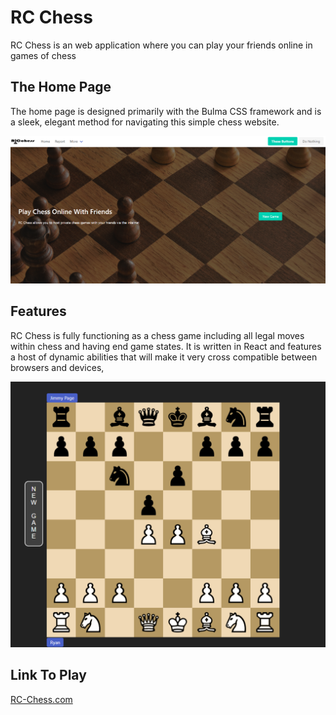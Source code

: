 # RC Chess

RC Chess is an web application where you can play your friends online in games of chess

## The Home Page

The home page is designed primarily with the Bulma CSS framework and is a sleek, elegant method for navigating this simple chess website.

![Image of Empyty Grid](https://github.com/RyanCartularo/rc-chess/blob/main/src/assets/landing%20page.PNG)

## Features

RC Chess is fully functioning as a chess game including all legal moves within chess and having end game states.
It is written in React and features a host of dynamic abilities that will make it very cross compatible between browsers and devices,

![Image of Empyty Grid](https://github.com/RyanCartularo/rc-chess/blob/main/src/assets/Chess%20Play%20Screenshot.PNG)

## Link To Play
[RC-Chess.com](https://rc-chess-b8749.web.app/)
